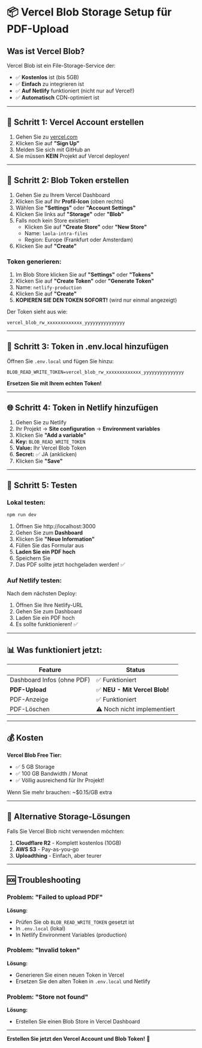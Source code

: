 # 📦 Vercel Blob Storage Setup für PDF-Upload

## Was ist Vercel Blob?

Vercel Blob ist ein File-Storage-Service der:
- ✅ **Kostenlos** ist (bis 5GB)
- ✅ **Einfach** zu integrieren ist
- ✅ **Auf Netlify** funktioniert (nicht nur auf Vercel!)
- ✅ **Automatisch** CDN-optimiert ist

---

## 🚀 Schritt 1: Vercel Account erstellen

1. Gehen Sie zu [vercel.com](https://vercel.com)
2. Klicken Sie auf **"Sign Up"**
3. Melden Sie sich mit GitHub an
4. Sie müssen **KEIN** Projekt auf Vercel deployen!

---

## 🔑 Schritt 2: Blob Token erstellen

1. Gehen Sie zu Ihrem Vercel Dashboard
2. Klicken Sie auf Ihr **Profil-Icon** (oben rechts)
3. Wählen Sie **"Settings"** oder **"Account Settings"**
4. Klicken Sie links auf **"Storage"** oder **"Blob"**
5. Falls noch kein Store existiert:
   - Klicken Sie auf **"Create Store"** oder **"New Store"**
   - Name: `laola-intra-files`
   - Region: Europe (Frankfurt oder Amsterdam)
6. Klicken Sie auf **"Create"**

### Token generieren:

1. Im Blob Store klicken Sie auf **"Settings"** oder **"Tokens"**
2. Klicken Sie auf **"Create Token"** oder **"Generate Token"**
3. Name: `netlify-production`
4. Klicken Sie auf **"Create"**
5. **KOPIEREN SIE DEN TOKEN SOFORT!** (wird nur einmal angezeigt)

Der Token sieht aus wie:
```
vercel_blob_rw_xxxxxxxxxxxxx_yyyyyyyyyyyyyyy
```

---

## 🔧 Schritt 3: Token in .env.local hinzufügen

Öffnen Sie `.env.local` und fügen Sie hinzu:

```env
BLOB_READ_WRITE_TOKEN=vercel_blob_rw_xxxxxxxxxxxxx_yyyyyyyyyyyyyyy
```

**Ersetzen Sie mit Ihrem echten Token!**

---

## 🌐 Schritt 4: Token in Netlify hinzufügen

1. Gehen Sie zu Netlify
2. Ihr Projekt → **Site configuration** → **Environment variables**
3. Klicken Sie **"Add a variable"**
4. **Key:** `BLOB_READ_WRITE_TOKEN`
5. **Value:** Ihr Vercel Blob Token
6. **Secret:** ✅ JA (anklicken)
7. Klicken Sie **"Save"**

---

## 🧪 Schritt 5: Testen

### Lokal testen:

```bash
npm run dev
```

1. Öffnen Sie http://localhost:3000
2. Gehen Sie zum **Dashboard**
3. Klicken Sie **"Neue Information"**
4. Füllen Sie das Formular aus
5. **Laden Sie ein PDF hoch**
6. Speichern Sie
7. Das PDF sollte jetzt hochgeladen werden! ✅

### Auf Netlify testen:

Nach dem nächsten Deploy:
1. Öffnen Sie Ihre Netlify-URL
2. Gehen Sie zum Dashboard
3. Laden Sie ein PDF hoch
4. Es sollte funktionieren! ✅

---

## 📊 Was funktioniert jetzt:

| Feature | Status |
|---------|--------|
| Dashboard Infos (ohne PDF) | ✅ Funktioniert |
| **PDF-Upload** | ✅ **NEU - Mit Vercel Blob!** |
| PDF-Anzeige | ✅ Funktioniert |
| PDF-Löschen | ⚠️ Noch nicht implementiert |

---

## 💰 Kosten

**Vercel Blob Free Tier:**
- ✅ 5 GB Storage
- ✅ 100 GB Bandwidth / Monat
- ✅ Völlig ausreichend für Ihr Projekt!

Wenn Sie mehr brauchen: ~$0.15/GB extra

---

## 🔄 Alternative Storage-Lösungen

Falls Sie Vercel Blob nicht verwenden möchten:

1. **Cloudflare R2** - Komplett kostenlos (10GB)
2. **AWS S3** - Pay-as-you-go
3. **Uploadthing** - Einfach, aber teurer

---

## 🆘 Troubleshooting

### Problem: "Failed to upload PDF"
**Lösung:**
- Prüfen Sie ob `BLOB_READ_WRITE_TOKEN` gesetzt ist
- In `.env.local` (lokal)
- In Netlify Environment Variables (production)

### Problem: "Invalid token"
**Lösung:**
- Generieren Sie einen neuen Token in Vercel
- Ersetzen Sie den alten Token in `.env.local` und Netlify

### Problem: "Store not found"
**Lösung:**
- Erstellen Sie einen Blob Store in Vercel Dashboard

---

**Erstellen Sie jetzt den Vercel Account und Blob Token!** 🚀
